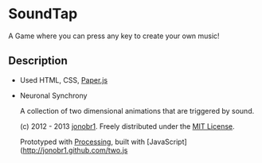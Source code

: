 # SoundTap
A Game where you can press any key to create your own music!

## Description

- Used HTML, CSS, [Paper.js](http://paperjs.org/)

- Neuronal Synchrony

    A collection of two dimensional animations that are triggered by sound.

    (c) 2012 - 2013 [jonobr1](http://jonobr1.com/). Freely distributed under the [MIT License](http://opensource.org/licenses/MIT).

    Prototyped with [Processing](http://processing.org/), built with [JavaScript](http://jonobr1.github.com/two.js
